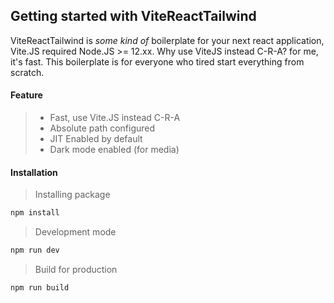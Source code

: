 ## Getting started with ViteReactTailwind

ViteReactTailwind is _some kind of_ boilerplate for your next react application, Vite.JS required
Node.JS >= 12.xx.
Why use ViteJS instead C-R-A? for me, it's fast.
This boilerplate is for everyone who tired start everything from scratch.

#### Feature

> - Fast, use Vite.JS instead C-R-A
> - Absolute path configured
> - JIT Enabled by default
> - Dark mode enabled (for media)

#### Installation

> Installing package

```zsh
npm install
```

> Development mode

```zsh
npm run dev
```

> Build for production

```zsh
npm run build
```
